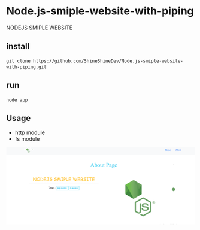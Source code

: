 # Node.js-smiple-website-with-piping
NODEJS SMIPLE WEBSITE


## install
```
git clone https://github.com/ShineShineDev/Node.js-smiple-website-with-piping.git
```

## run
```
node app
```

## Usage 
- http module
- fs module 

<img src="https://github.com/ShineShineDev/Node.js-smiple-website-with-piping/blob/master/app.png"/>
